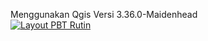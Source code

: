 Menggunakan Qgis Versi 3.36.0-Maidenhead
<br>[![Layout PBT Rutin](https://img.youtube.com/vi/QgeVh85BGio/1.jpg)](https://youtu.be/QgeVh85BGio)</br>

